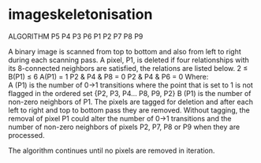 imageskeletonisation
====================
ALGORITHM 
P5  P4  P3
P6  P1 P2
P7   P8 P9		 

             
A binary image is scanned from top to bottom and also from left to right during each scanning pass.  A pixel, P1, is deleted if four relationships with its 8-connected neighbors are satisfied, the relations are listed below. 
2 ≤ B(P1) ≤ 6 
A(P1) =  1 
P2  & P4 & P8 = 0 
P2 & P4 & P6 = 0 
   Where:  
A (P1) is the number of 0→1 transitions where the point that is set to 1 is not flagged in the ordered set {P2, P3, P4… P8, P9, P2} 
B (P1) is the number of non-zero neighbors of P1. 
The pixels are tagged for deletion and after each left to right and top to bottom pass they are removed. Without tagging, the removal of pixel P1 could alter the number of 0->1 transitions and the number of non-zero neighbors of pixels P2, P7, P8 or P9 when they are processed. 
 
 The algorithm continues until no pixels are removed in iteration.  
  
